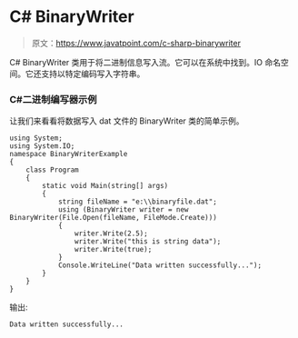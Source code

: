 # C# BinaryWriter

> 原文：<https://www.javatpoint.com/c-sharp-binarywriter>

C# BinaryWriter 类用于将二进制信息写入流。它可以在系统中找到。IO 命名空间。它还支持以特定编码写入字符串。

### C#二进制编写器示例

让我们来看看将数据写入 dat 文件的 BinaryWriter 类的简单示例。

```
using System;
using System.IO;
namespace BinaryWriterExample
{
    class Program
    {
        static void Main(string[] args)
        {
            string fileName = "e:\\binaryfile.dat";
            using (BinaryWriter writer = new BinaryWriter(File.Open(fileName, FileMode.Create)))
            {
                writer.Write(2.5);
                writer.Write("this is string data");
                writer.Write(true);
            }
            Console.WriteLine("Data written successfully...");  
        }
    }
}

```

输出:

```
Data written successfully...

```